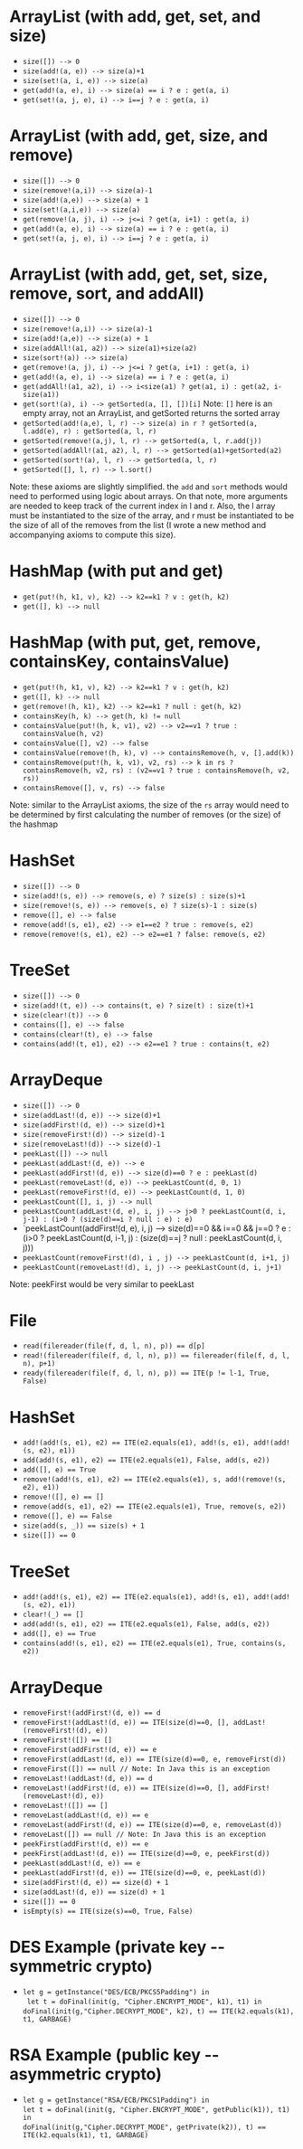 ArrayList (with add, get, set, and size)
=========
* `size([]) --> 0`
* `size(add!(a, e)) --> size(a)+1`
* `size(set!(a, i, e)) --> size(a)`
* `get(add!(a, e), i) --> size(a) == i ? e : get(a, i)`
* `get(set!(a, j, e), i) --> i==j ? e : get(a, i)`

ArrayList (with add, get, size, and remove)
=========
* `size([]) --> 0`
* `size(remove!(a,i)) --> size(a)-1`
* `size(add!(a,e)) --> size(a) + 1`
* `size(set!(a,i,e)) --> size(a)`
* `get(remove!(a, j), i) --> j<=i ? get(a, i+1) : get(a, i)`
* `get(add!(a, e), i) --> size(a) == i ? e : get(a, i)`
* `get(set!(a, j, e), i) --> i==j ? e : get(a, i)`

ArrayList (with add, get, set, size, remove, sort, and addAll)
=========
* `size([]) --> 0`
* `size(remove!(a,i)) --> size(a)-1`
* `size(add!(a,e)) --> size(a) + 1`
* `size(addAll!(a1, a2)) --> size(a1)+size(a2)`
* `size(sort!(a)) --> size(a)`
* `get(remove!(a, j), i) --> j<=i ? get(a, i+1) : get(a, i)`
* `get(add!(a, e), i) --> size(a) == i ? e : get(a, i)`
* `get(addAll!(a1, a2), i) --> i<size(a1) ? get(a1, i) : get(a2, i-size(a1))`
* `get(sort!(a), i) --> getSorted(a, [], [])[i]` Note: `[]` here is an empty array, not an ArrayList, and getSorted returns the sorted array
* `getSorted(add!(a,e), l, r) --> size(a) in r ? getSorted(a, l.add(e), r) : getSorted(a, l, r)`
* `getSorted(remove!(a,j), l, r) --> getSorted(a, l, r.add(j))`
* `getSorted(addAll!(a1, a2), l, r) --> getSorted(a1)+getSorted(a2)`
* `getSorted(sort!(a), l, r) --> getSorted(a, l, r)`
* `getSorted([], l, r) --> l.sort()`

Note: these axioms are slightly simplified. the `add` and `sort` methods would need to performed using logic about arrays. On that note, more arguments are needed to keep track of the current index in l and r. Also, the l array must be instantiated to the size of the array, and r must be instantiated to be the size of all of the removes from the list (I wrote a new method and accompanying axioms to compute this size).

HashMap (with put and get)
======
* `get(put!(h, k1, v), k2) --> k2==k1 ? v : get(h, k2)`
* `get([], k) --> null`

HashMap (with put, get, remove, containsKey, containsValue)
======
* `get(put!(h, k1, v), k2) --> k2==k1 ? v : get(h, k2)`
* `get([], k) --> null`
* `get(remove!(h, k1), k2) --> k2==k1 ? null : get(h, k2)`
* `containsKey(h, k) --> get(h, k) != null`
* `containsValue(put!(h, k, v1), v2) --> v2==v1 ? true : containsValue(h, v2)`
* `containsValue([], v2) --> false`
* `containsValue(remove!(h, k), v) --> containsRemove(h, v, [].add(k))`
* `containsRemove(put!(h, k, v1), v2, rs) --> k in rs ? containsRemove(h, v2, rs) : (v2==v1 ? true : containsRemove(h, v2, rs))`
* `containsRemove([], v, rs) --> false`

Note: similar to the ArrayList axioms, the size of the `rs` array would need to be determined by first calculating the number of removes (or the size) of the hashmap

HashSet
======
* `size([]) --> 0`
* `size(add!(s, e)) --> remove(s, e) ? size(s) : size(s)+1`
* `size(remove!(s, e)) --> remove(s, e) ? size(s)-1 : size(s)`
* `remove([], e) --> false`
* `remove(add!(s, e1), e2) --> e1==e2 ? true : remove(s, e2)`
* `remove(remove!(s, e1), e2) --> e2==e1 ? false: remove(s, e2)`

TreeSet
======
* `size([]) --> 0`
* `size(add!(t, e)) --> contains(t, e) ? size(t) : size(t)+1`
* `size(clear!(t)) --> 0`
* `contains([], e) --> false`
* `contains(clear!(t), e) --> false`
* `contains(add!(t, e1), e2) --> e2==e1 ? true : contains(t, e2)`

ArrayDeque
=========
* `size([]) --> 0`
* `size(addLast!(d, e)) --> size(d)+1`
* `size(addFirst!(d, e)) --> size(d)+1`
* `size(removeFirst!(d)) --> size(d)-1`
* `size(removeLast!(d)) --> size(d)-1`
* `peekLast([]) --> null`
* `peekLast(addLast!(d, e)) --> e`
* `peekLast(addFirst!(d, e)) --> size(d)==0 ? e : peekLast(d)`
* `peekLast(removeLast!(d, e)) --> peekLastCount(d, 0, 1)`
* `peekLast(removeFirst!(d, e)) --> peekLastCount(d, 1, 0)`
* `peekLastCount([], i, j) --> null`
* `peekLastCount(addLast!(d, e), i, j) --> j>0 ? peekLastCount(d, i, j-1) : (i>0 ? (size(d)==i ? null : e) : e)`
* `peekLastCount(addFirst!(d, e), i, j) --> size(d)==0 && i==0 && j==0 ? e : (i>0 ? peekLastCount(d, i-1, j) : (size(d)==j ? null : peekLastCount(d, i, j))) 
* `peekLastCount(removeFirst!(d), i , j) --> peekLastCount(d, i+1, j)`
* `peekLastCount(removeLast!(d), i, j) --> peekLastCount(d, i, j+1)`

Note: peekFirst would be very similar to peekLast

File
======
* `read(filereader(file(f, d, l, n), p)) == d[p]`
* `read!(filereader(file(f, d, l, n), p)) == filereader(file(f, d, l, n), p+1)`
* `ready(filereader(file(f, d, l, n), p)) == ITE(p != l-1, True, False)`

HashSet
=======

* `add!(add!(s, e1), e2) == ITE(e2.equals(e1), add!(s, e1), add!(add!(s, e2), e1))`
* `add(add!(s, e1), e2) == ITE(e2.equals(e1), False, add(s, e2))`
* `add([], e) == True`
* `remove!(add!(s, e1), e2) == ITE(e2.equals(e1), s, add!(remove!(s, e2), e1))`
* `remove!([], e) == []`
* `remove(add(s, e1), e2) == ITE(e2.equals(e1), True, remove(s, e2))`
* `remove([], e) == False`
* `size(add(s, _)) == size(s) + 1`
* `size([]) == 0`

TreeSet
=======

* `add!(add!(s, e1), e2) == ITE(e2.equals(e1), add!(s, e1), add!(add!(s, e2), e1))`
* `clear!(_) == []`
* `add(add!(s, e1), e2) == ITE(e2.equals(e1), False, add(s, e2))`
* `add([], e) == True`
* `contains(add!(s, e1), e2) == ITE(e2.equals(e1), True, contains(s, e2))`

ArrayDeque
==========

* `removeFirst!(addFirst!(d, e)) == d`
* `removeFirst!(addLast!(d, e)) == ITE(size(d)==0, [], addLast!(removeFirst!(d), e))`
* `removeFirst!([]) == []`
* `removeFirst(addFirst!(d, e)) == e`
* `removeFirst(addLast!(d, e)) == ITE(size(d)==0, e, removeFirst(d))`
* `removeFirst([]) == null // Note: In Java this is an exception`
* `removeLast!(addLast!(d, e)) == d`
* `removeLast!(addFirst!(d, e)) == ITE(size(d)==0, [], addFirst!(removeLast!(d), e))`
* `removeLast!([]) == []`
* `removeLast(addLast!(d, e)) == e`
* `removeLast(addFirst!(d, e)) == ITE(size(d)==0, e, removeLast(d))`
* `removeLast([]) == null // Note: In Java this is an exception`
* `peekFirst(addFirst!(d, e)) == e`
* `peekFirst(addLast!(d, e)) == ITE(size(d)==0, e, peekFirst(d))`
* `peekLast(addLast!(d, e)) == e`
* `peekLast(addFirst!(d, e)) == ITE(size(d)==0, e, peekLast(d))`
* `size(addFirst!(d, e)) == size(d) + 1`
* `size(addLast!(d, e)) == size(d) + 1`
* `size([]) == 0`
* `isEmpty(s) == ITE(size(s)==0, True, False)`

DES Example (private key -- symmetric crypto)
===========

* `let g = getInstance("DES/ECB/PKCS5Padding") in` <br />
  ` let t = doFinal(init(g, "Cipher.ENCRYPT_MODE", k1), t1) in` <br /> 
   `doFinal(init(g,"Cipher.DECRYPT_MODE", k2), t) == ITE(k2.equals(k1), t1, GARBAGE)`

RSA Example (public key -- asymmetric crypto)
=========== 

* `let g = getInstance("RSA/ECB/PKCS1Padding") in` <br />
  `let t = doFinal(init(g, "Cipher.ENCRYPT_MODE", getPublic(k1)), t1) in` <br />
   `doFinal(init(g,"Cipher.DECRYPT_MODE", getPrivate(k2)), t) == ITE(k2.equals(k1), t1, GARBAGE)`